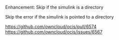 Enhancement: Skip if the simulink is a directory

Skip the error if the simulink is pointed to a directory

https://github.com/owncloud/ocis/pull/6574
https://github.com/owncloud/ocis/issues/6567
